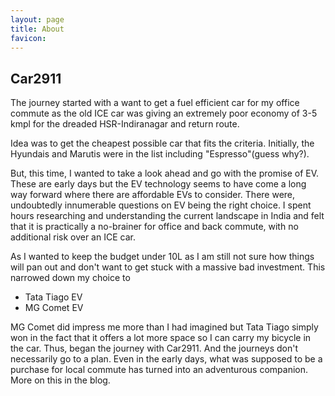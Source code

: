 ```yaml
---
layout: page
title: About
favicon: 
---
```

## Car2911
The journey started with a want to get a fuel efficient car for my office commute as the old ICE car was giving an extremely poor economy of 3-5 kmpl for  the dreaded HSR-Indiranagar and return route.

Idea was to get the cheapest possible car that fits the criteria. Initially, the Hyundais and Marutis were in the list including "Espresso"(guess why?).

But, this time, I wanted to take a look ahead and go with the promise of EV. These are early days but the EV technology seems to have come a long way forward where there are affordable EVs to consider. There were, undoubtedly innumerable questions on EV being the right choice. I spent hours researching and understanding the current landscape in India and felt that it is practically a no-brainer for office and back commute, with no additional risk over an ICE car.

As I wanted to keep the budget under 10L as I am still not sure how things will pan out and don't want to get stuck with a massive bad investment. This narrowed down my choice to
* Tata Tiago EV
* MG Comet EV

MG Comet did impress me more than I had imagined but Tata Tiago simply won in the fact that it offers a lot more space so I can carry my bicycle in the car.
Thus, began the journey with Car2911. And the journeys don't necessarily go to a plan. Even in the early days, what was supposed to be a purchase for local commute has turned into an adventurous companion. More on this in the blog.